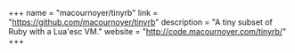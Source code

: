 +++
name = "macournoyer/tinyrb"
link = "https://github.com/macournoyer/tinyrb"
description = "A tiny subset of Ruby with a Lua'esc VM."
website = "http://code.macournoyer.com/tinyrb/"
+++
